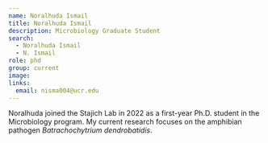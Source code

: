 ```yaml
---
name: Noralhuda Ismail
title: Noralhuda Ismail
description: Microbiology Graduate Student
search:
  - Noralhuda Ismail
  - N. Ismail
role: phd
group: current
image: 
links:
  email: nisma004@ucr.edu
---
```

Noralhuda joined the Stajich Lab in 2022 as a first-year Ph.D. student in the Microbiology program. My current research focuses on the amphibian pathogen _Batrachochytrium dendrobatidis_.


